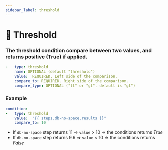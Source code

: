 ```yaml
---
sidebar_label: threshold
---
```


# 🎯 Threshold

### The threshold condition compare between two values, and returns positive (True) if applied.
```yaml
-   type: threshold
    name: OPTIONAL (default "threshold")
    value:  REQUIRED. Left side of the comparison.
    compare_to: REQUIRED. Right side of the comparison.
    compare_type: OPTIONAL ("lt" or "gt". default is "gt")
```
### Example
```yaml
condition:
-   type: threshold
    value:  "{{ steps.db-no-space.results }}"
    compare_to: 10
```
* If `db-no-space` step returns 11 => `value` > 10 => the conditions returns *True*
* If `db-no-space` step returns 9.6 => `value` < 10 => the conditions returns *False*
